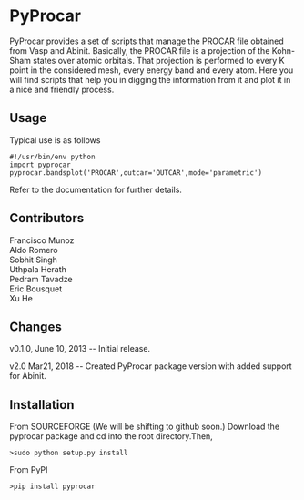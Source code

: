 PyProcar
===========

PyProcar provides a set of scripts that manage the PROCAR file obtained from Vasp and Abinit. Basically, the PROCAR
file is a projection of the Kohn-Sham states over atomic orbitals. That projection is performed to every K
point in the considered mesh, every energy band and every atom. Here you will find scripts that help
you in digging the information from it and plot it in a nice and friendly process.


Usage
-----
Typical use is as follows

    #!/usr/bin/env python
    import pyprocar 
    pyprocar.bandsplot('PROCAR',outcar='OUTCAR',mode='parametric')

Refer to the documentation for further details. 

Contributors
------------
Francisco Munoz <br />
Aldo Romero <br />
Sobhit Singh <br />
Uthpala Herath <br />
Pedram Tavadze <br />
Eric Bousquet <br />
Xu He

Changes
-------
v0.1.0, June 10, 2013 -- Initial release.

v2.0 Mar21, 2018 -- Created PyProcar package version with added support for Abinit. 


Installation
------------

From SOURCEFORGE (We will be shifting to github soon.)
Download the pyprocar package and cd into the root directory.Then,

	>sudo python setup.py install


From PyPI

	>pip install pyprocar	
